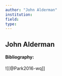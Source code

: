 ```yaml
---
author: "John Alderman"
institution:
field:
type:
---
```


## John Alderman
#### Bibliography:

![[@Park2016-wq]]